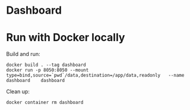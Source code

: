 # Dashboard


# Run with Docker locally

Build and run:

```
docker build . --tag dashboard
docker run -p 8050:8050 --mount type=bind,source=`pwd`/data,destination=/app/data,readonly   --name dashboard    dashboard
```

Clean up:

```
docker container rm dashboard
```

